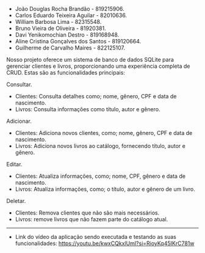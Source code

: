 

- João Douglas Rocha Brandão  - 819215906.
- Carlos Eduardo Teixeira Aguilar -  82010636.
- William Barbosa Lima - 82315548.
- Bruno Vieira de Oliveira - 81920381.
- Davi Yenikomochian Destro - 819168948.
- Aline Cristina Gonçalves dos Santos - 819120664.
- Guilherme de Carvalho Maires - 822125107.


Nosso projeto oferece um sistema de banco de dados SQLite para gerenciar clientes e livros,
proporcionando uma experiência completa de CRUD. Estas são as funcionalidades principais:  

Consultar.
- Clientes: Consulta detalhes como; nome, gênero, CPF e data de nascimento.
- Livros: Consulta informações como título, autor e gênero.

Adicionar.
- Clientes: Adiciona novos clientes, como; nome, gênero, CPF e data de nascimento. 
- Livros: Adiciona novos livros ao catálogo, fornecendo título, autor e gênero.

Editar.
- Clientes: Atualiza informações, como; nome, CPF, gênero e data de nascimento. 
- Livros: Atualiza informações, como; o título, autor e gênero de um livro.

Deletar.
- Clientes: Remova clientes que não são mais necessários.
- Livros: remove livros que não fazem parte do catálogo atual.

-------------------------------------------------------------------------------------------

- Link do vídeo da aplicação sendo executada e testando as suas funcionalidades: https://youtu.be/kwxCQkxlUmI?si=RioyKq45IKrC781w
 


